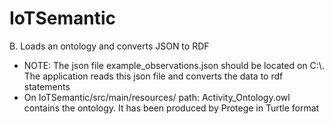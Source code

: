 # IoTSemantic
B. Loads an ontology and converts JSON to RDF

- NOTE: The json file example_observations.json should be located on C:\\.
The application reads this json file and converts the data to rdf statements
- On IoTSemantic/src/main/resources/ path:
Activity_Ontology.owl contains the ontology.
It has been produced by Protege in Turtle format
